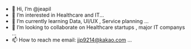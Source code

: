 - 👋 Hi, I’m @jeapil
- 👀 I’m interested in Healthcare and IT...
- 🌱 I’m currently learning Data, UI/UX , Service planning ...
- 💞️ I’m looking to collaborate on Healthcare startups , major IT companys ...
- 📫 How to reach me email: jjp9214@kakao.com ...

<!---
jeapil/jeapil is a ✨ special ✨ repository because its `README.md` (this file) appears on your GitHub profile.
You can click the Preview link to take a look at your changes.
--->
